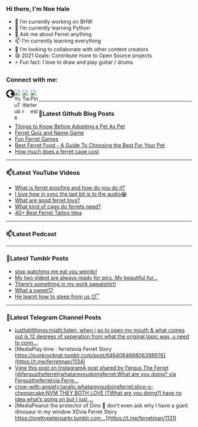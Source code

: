 ### Hi there, I'm Noe Hale

- 🔭 I’m currently working on BHW
- 🌱 I’m currently learning Python
- 💬 Ask me about Ferret anything
- 📫 I’m currently learning everything
- 🔭 I’m looking to collaborate with other content creators
- 😄 2021 Goals: Contribute more to Open Source projects
- ⚡ Fun fact: I love to draw and play guitar / drums

### Connect with me:

[<img align="left" alt="ferretvoice.com" width="22px" src="https://raw.githubusercontent.com/iconic/open-iconic/master/svg/globe.svg" />](https://ferretvoice.com)
[<img align="left" alt="YouTube" width="22px" src="https://cdn.jsdelivr.net/npm/simple-icons@v3/icons/youtube.svg" />](https://www.youtube.com/channel/UCk665XTfaMLVwFVWUmgnDiw)
[<img align="left" alt="Twitter" width="22px" src="https://cdn.jsdelivr.net/npm/simple-icons@v3/icons/twitter.svg" />](https://twitter.com/voiceferret)
[<img align="left" alt="Pinterest" width="22px" src="https://cdn.jsdelivr.net/npm/simple-icons@v3/icons/pinterest.svg" />](https://www.pinterest.com/voiceferret/)

<br />

---
### 🔭Latest Github Blog Posts
<!-- GITHUB:START -->
- [Things to Know Before Adopting a Pet As Pet](http://noehale.github.io/things-to-know-before-adopting-a-pet-as-pet/)
- [Ferret Quiz and Name Game](http://noehale.github.io/ferret-quiz/)
- [Fun Ferret Games](http://noehale.github.io/fun-ferret-games/)
- [Best Ferret Food - A Guide To Choosing the Best For Your Pet](http://noehale.github.io/best-ferret-food/)
- [How much does a ferret cage cost](http://noehale.github.io/how-much-does-a-ferret-cage-cost/)
<!-- GITHUB:END -->
---
### 📫Latest YouTube Videos

<!-- YOUTUBE:START -->
- [What is ferret proofing and how do you do it?](https://www.youtube.com/watch?v=81Syh_DJBQQ)
- [I love how in sync the last bit is to the audio😂](https://www.youtube.com/watch?v=WHBeGHwSlGY)
- [What are good ferret toys?](https://www.youtube.com/watch?v=tPxRilBzc0s)
- [What kind of cage do ferrets need?](https://www.youtube.com/watch?v=xzz6hC3sR5A)
- [40+ Best Ferret Tattoo Idea](https://www.youtube.com/watch?v=KIKqduR6Xcs)
<!-- YOUTUBE:END -->

---
### 📫Latest Podcast

<!-- PODCAST:START -->
<!-- PODCAST:END -->
---
### 📝Latest Tumblr Posts

<!-- TUMBLR:START -->
- [stop watching me eat you weirdo!](https://come-forth-into-the-light.tumblr.com/post/646463283801587712)
- [My two oldest are always ready for pics. My beautiful fur...](https://come-forth-into-the-light.tumblr.com/post/646440480555532288)
- [There’s something in my work sweatshirt!](https://come-forth-into-the-light.tumblr.com/post/646395150825897985)
- [What a sweet♡](https://come-forth-into-the-light.tumblr.com/post/646372584148058112)
- [He learnt how to sleep from us 😴](https://come-forth-into-the-light.tumblr.com/post/646349852850176000)
<!-- TUMBLR:END -->
---
### 📝Latest Telegram Channel Posts

<!-- TELEGRAM:START -->
- [justlgbtthings:mjalti:listen, when i go to open my mouth & what comes out is 12 degrees of seperation from what the original topic was, u need to conn...](https://t.me/ferretman/1135)
- [MediaPlay time : ferretsvia Ferret Story https://punkrocknat.tumblr.com/post/646406466806398976](https://t.me/ferretman/1134)
- [View this post on InstagramA post shared by Fergus The Ferret (@fergustheferret)whatareyoudoingferret:What are you doing? via Fergustheferretvia Ferre...](https://t.me/ferretman/1133)
- [crow-with-anxiety:taraljc:whatareyoudoingferret:slice-o-cheesecake:NVM THEY BOTH LOVE ITWhat are you doing?I have no idea what’s going on but I just ...](https://t.me/ferretman/1132)
- [MediaPeanut the protector of Dino 🦖 don’t even ask why I have a giant dinosaur in my window XDvia Ferret Story https://prettypeterparkr.tumblr.com...](https://t.me/ferretman/1131)
<!-- TELEGRAM:END -->
